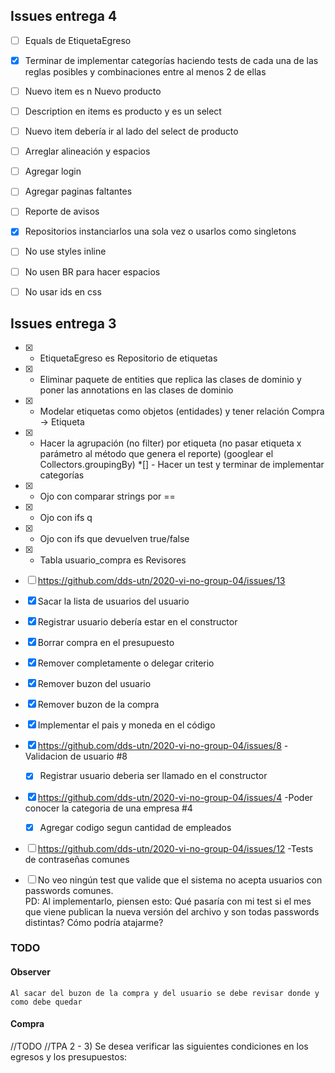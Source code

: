 ## Issues entrega 4

*[ ] Equals de EtiquetaEgreso

*[x] Terminar de implementar categorías haciendo tests de cada una de las reglas posibles y combinaciones entre al menos 2 de ellas
 
*[ ] Nuevo item es n Nuevo producto

*[ ] Description en items es producto y es un select

*[ ] Nuevo item debería ir al lado del select de producto

*[ ] Arreglar alineación y espacios

*[ ] Agregar login

*[ ] Agregar paginas faltantes

*[ ] Reporte de avisos

*[x] Repositorios instanciarlos una sola vez o usarlos como singletons

*[ ] No use styles inline

*[ ] No usen BR para hacer espacios

*[ ] No usar ids en css
 
 

 ## Issues entrega 3
*[x] - EtiquetaEgreso es Repositorio de etiquetas
*[x] - Eliminar paquete de entities que replica las clases de dominio y poner las annotations en las clases de dominio
*[x] - Modelar etiquetas como objetos (entidades) y tener relación Compra -> Etiqueta
*[x] - Hacer la agrupación (no filter) por etiqueta (no pasar etiqueta x parámetro al método que genera el reporte) (googlear el Collectors.groupingBy)
*[] - Hacer un test y terminar de implementar categorías 
*[x] - Ojo con comparar strings por ==
*[x] - Ojo con ifs q
*[x] - Ojo con ifs que devuelven true/false
*[x] - Tabla usuario_compra es Revisores

 
 *[ ] https://github.com/dds-utn/2020-vi-no-group-04/issues/13
 
 *[x] Sacar la lista de usuarios del usuario 
 *[x] Registrar usuario debería estar en el constructor 
 *[x] Borrar compra en el presupuesto 
 *[x] Remover completamente o delegar criterio 
 *[x] Remover buzon del usuario 
 *[x] Remover buzon de la compra 
 *[x] Implementar el pais y moneda en el código
     
 *[x] https://github.com/dds-utn/2020-vi-no-group-04/issues/8 -Validacion de usuario #8
    *[x] Registrar usuario deberia ser llamado en el constructor 
      
 *[x] https://github.com/dds-utn/2020-vi-no-group-04/issues/4 -Poder conocer la categoria de una empresa #4
 
    *[x] Agregar codigo segun cantidad de empleados
    
 *[ ] https://github.com/dds-utn/2020-vi-no-group-04/issues/12 -Tests de contraseñas comunes
    
  *[ ] No veo ningún test que valide que el sistema no acepta usuarios con passwords comunes.         
         PD: Al implementarlo, piensen esto: Qué pasaría con mi test si el mes que viene publican la nueva versión del archivo y son todas passwords distintas? Cómo podría atajarme?
         

       

     
 ### TODO
 #### Observer
    Al sacar del buzon de la compra y del usuario se debe revisar donde y como debe quedar
    
 #### Compra
 //TODO
	//TPA 2 - 3) Se desea verificar las siguientes condiciones en los egresos y los presupuestos: 

